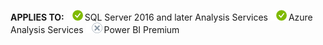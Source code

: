**APPLIES TO:** ![yes](media/yes.png)SQL Server 2016 and later Analysis Services ![yes](media/yes.png)Azure Analysis Services ![no](media/no.png)Power BI Premium